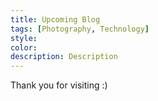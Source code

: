 ```yaml
---
title: Upcoming Blog
tags: [Photography, Technology]
style: 
color: 
description: Description
---
```


Thank you for visiting :)